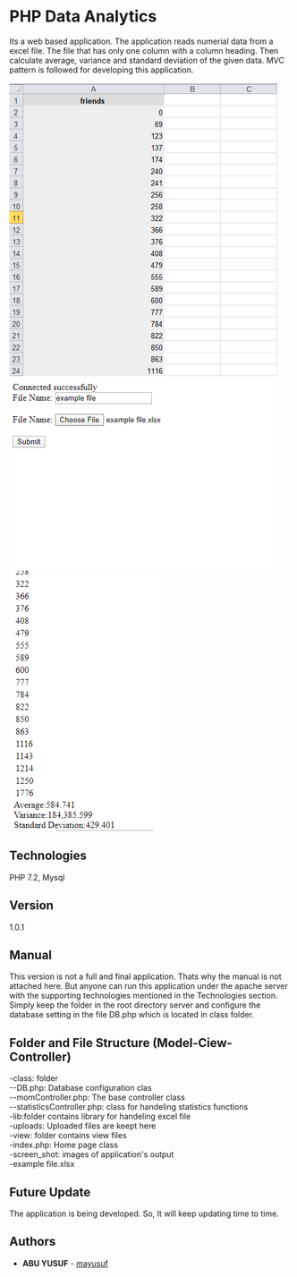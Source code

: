 # PHP Data Analytics

Its a web based application. The application reads numerial data from a excel file. The file that has only one column with a column heading. Then calculate average, variance and standard deviation of the given data. MVC pattern is followed for developing this application.

![Screenshot](screen_shot/ex_excel.png)
![Screenshot](screen_shot/home.png)
![Screenshot](screen_shot/stat.png)

## Technologies

PHP 7.2, Mysql

## Version

1.0.1

## Manual
This version is not a full and final application. Thats why the manual is not attached here. But anyone can run this application under the apache server with the supporting technologies mentioned in the Technologies section. Simply keep the folder in the root directory server and configure the database setting in the file DB.php which is located in class folder. 

## Folder and File Structure (Model-Ciew-Controller)
  -class: folder  
  --DB.php: Database configuration clas  
  --momController.php: The base controller class  
  --statisticsController.php: class for handeling statistics functions  
  -lib:folder contains library for handeling excel file  
  -uploads: Uploaded files are keept here  
  -view: folder contains view files  
  -index.php: Home page class  
  -screen_shot: images of application's output  
  -example file.xlsx  

## Future Update
The application is being developed. So, It will keep updating time to time.  

## Authors

* **ABU YUSUF** - [mayusuf](https://github.com/mayusuf)